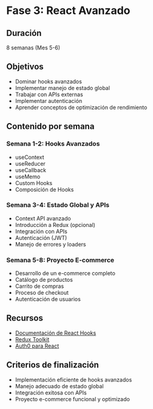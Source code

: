 # Fase 3: React Avanzado

## Duración
8 semanas (Mes 5-6)

## Objetivos
- Dominar hooks avanzados
- Implementar manejo de estado global
- Trabajar con APIs externas
- Implementar autenticación
- Aprender conceptos de optimización de rendimiento

## Contenido por semana

### Semana 1-2: Hooks Avanzados
- useContext
- useReducer
- useCallback
- useMemo
- Custom Hooks
- Composición de Hooks

### Semana 3-4: Estado Global y APIs
- Context API avanzado
- Introducción a Redux (opcional)
- Integración con APIs
- Autenticación (JWT)
- Manejo de errores y loaders

### Semana 5-8: Proyecto E-commerce
- Desarrollo de un e-commerce completo
- Catálogo de productos
- Carrito de compras
- Proceso de checkout
- Autenticación de usuarios

## Recursos
- [Documentación de React Hooks](https://reactjs.org/docs/hooks-reference.html)
- [Redux Toolkit](https://redux-toolkit.js.org/)
- [Auth0 para React](https://auth0.com/docs/quickstart/spa/react)

## Criterios de finalización
- Implementación eficiente de hooks avanzados
- Manejo adecuado de estado global
- Integración exitosa con APIs
- Proyecto e-commerce funcional y optimizado